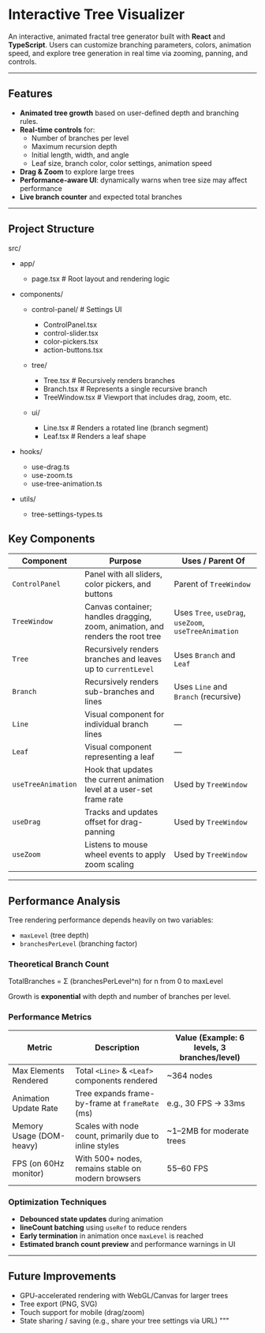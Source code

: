 # Interactive Tree Visualizer

An interactive, animated fractal tree generator built with **React** and **TypeScript**. Users can customize branching parameters, colors, animation speed, and explore tree generation in real time via zooming, panning, and controls.

---

## Features

- **Animated tree growth** based on user-defined depth and branching rules.
- **Real-time controls** for:
  - Number of branches per level
  - Maximum recursion depth
  - Initial length, width, and angle
  - Leaf size, branch color, color settings, animation speed
- **Drag & Zoom** to explore large trees
- **Performance-aware UI**: dynamically warns when tree size may affect performance
- **Live branch counter** and expected total branches

---

## Project Structure

src/

- app/
  - page.tsx # Root layout and rendering logic

- components/
  - control-panel/ # Settings UI
    - ControlPanel.tsx
    - control-slider.tsx
    - color-pickers.tsx
    - action-buttons.tsx

  - tree/
    - Tree.tsx # Recursively renders branches
    - Branch.tsx # Represents a single recursive branch
    - TreeWindow.tsx # Viewport that includes drag, zoom, etc.

  - ui/
    - Line.tsx # Renders a rotated line (branch segment)
    - Leaf.tsx # Renders a leaf shape

- hooks/
  - use-drag.ts
  - use-zoom.ts
  - use-tree-animation.ts

- utils/
  - tree-settings-types.ts

## Key Components

| Component          | Purpose                                                                        | Uses / Parent Of                                      |
| ------------------ | ------------------------------------------------------------------------------ | ----------------------------------------------------- |
| `ControlPanel`     | Panel with all sliders, color pickers, and buttons                             | Parent of `TreeWindow`                                |
| `TreeWindow`       | Canvas container; handles dragging, zoom, animation, and renders the root tree | Uses `Tree`, `useDrag`, `useZoom`, `useTreeAnimation` |
| `Tree`             | Recursively renders branches and leaves up to `currentLevel`                   | Uses `Branch` and `Leaf`                              |
| `Branch`           | Recursively renders sub-branches and lines                                     | Uses `Line` and `Branch` (recursive)                  |
| `Line`             | Visual component for individual branch lines                                   | —                                                     |
| `Leaf`             | Visual component representing a leaf                                           | —                                                     |
| `useTreeAnimation` | Hook that updates the current animation level at a user-set frame rate         | Used by `TreeWindow`                                  |
| `useDrag`          | Tracks and updates offset for drag-panning                                     | Used by `TreeWindow`                                  |
| `useZoom`          | Listens to mouse wheel events to apply zoom scaling                            | Used by `TreeWindow`                                  |

---

## Performance Analysis

Tree rendering performance depends heavily on two variables:

- `maxLevel` (tree depth)
- `branchesPerLevel` (branching factor)

### Theoretical Branch Count

TotalBranches = Σ (branchesPerLevel^n) for n from 0 to maxLevel

Growth is **exponential** with depth and number of branches per level.

### Performance Metrics

| Metric                   | Description                                            | Value (Example: 6 levels, 3 branches/level) |
| ------------------------ | ------------------------------------------------------ | ------------------------------------------- |
| Max Elements Rendered    | Total `<Line>` & `<Leaf>` components rendered          | ~364 nodes                                  |
| Animation Update Rate    | Tree expands frame-by-frame at `frameRate` (ms)        | e.g., 30 FPS → 33ms                         |
| Memory Usage (DOM-heavy) | Scales with node count, primarily due to inline styles | ~1–2MB for moderate trees                   |
| FPS (on 60Hz monitor)    | With 500+ nodes, remains stable on modern browsers     | 55–60 FPS                                   |

### Optimization Techniques

- **Debounced state updates** during animation
- **lineCount batching** using `useRef` to reduce renders
- **Early termination** in animation once `maxLevel` is reached
- **Estimated branch count preview** and performance warnings in UI

---

## Future Improvements

- GPU-accelerated rendering with WebGL/Canvas for larger trees
- Tree export (PNG, SVG)
- Touch support for mobile (drag/zoom)
- State sharing / saving (e.g., share your tree settings via URL)
  """
